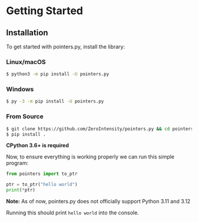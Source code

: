 # Getting Started

## Installation

To get started with pointers.py, install the library:

### Linux/macOS

```bash
$ python3 -m pip install -U pointers.py
```

### Windows

```bash
$ py -3 -m pip install -U pointers.py
```

### From Source

```bash
$ git clone https://github.com/ZeroIntensity/pointers.py && cd pointers.py
$ pip install .
```

**CPython 3.6+ is required**

Now, to ensure everything is working properly we can run this simple program:

```py
from pointers import to_ptr

ptr = to_ptr("hello world")
print(*ptr)
```

**Note:** As of now, pointers.py does not officially support Python 3.11 and 3.12

Running this should print `hello world` into the console.
